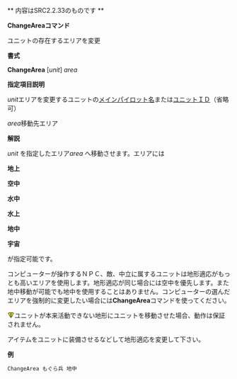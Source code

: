** 内容はSRC2.2.33のものです **

**ChangeAreaコマンド**

ユニットの存在するエリアを変更

**書式**

**ChangeArea** [*unit*] *area*

**指定項目説明**

*unit*エリアを変更するユニットの[メインパイロット名](メインパイロット名.md)または[ユニットＩＤ](ユニットＩＤ.md)（省略可）

*area*移動先エリア

**解説**

*unit* を指定したエリア*area* へ移動させます。エリアには

**地上**

**空中**

**水中**

**水上**

**地中**

**宇宙**

が指定可能です。

コンピューターが操作するＮＰＣ、敵、中立に属するユニットは地形適応がもっとも高いエリアを使用します。地形適応が同じ場合には空中を優先します。また地中移動が可能でも地中を使用することはありません。コンピューターの選んだエリアを強制的に変更したい場合には**ChangeArea**コマンドを使ってください。

![](../images/bm0.gif)ユニットが本来活動できない地形にユニットを移動させた場合、動作は保証されません。

アイテムをユニットに装備させるなどして地形適応を変更して下さい。

**例**
```sh
ChangeArea もぐら兵 地中
```


